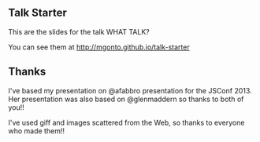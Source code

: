 ## Talk Starter

This are the slides for the talk WHAT TALK?

You can see them at http://mgonto.github.io/talk-starter

## Thanks

I've based my presentation on @afabbro presentation for the JSConf 2013. Her presentation was also based on @glenmaddern so thanks to both of you!!

I've used giff and images scattered from the Web, so thanks to everyone who made them!!
